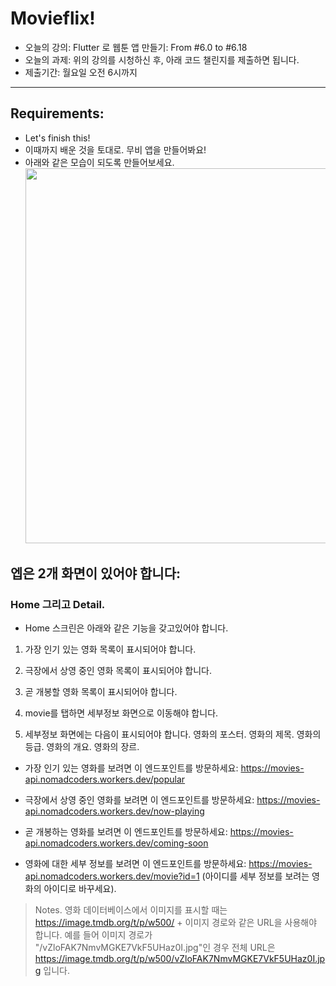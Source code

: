 # Movieflix!

- 오늘의 강의: Flutter 로 웹툰 앱 만들기: From #6.0 to #6.18
- 오늘의 과제: 위의 강의를 시청하신 후, 아래 코드 챌린지를 제출하면 됩니다.
- 제출기간: 월요일 오전 6시까지
---
## Requirements:
- Let's finish this!
- 이때까지 배운 것을 토대로. 무비 앱을 만들어봐요!
- 아래와 같은 모습이 되도록 만들어보세요.
  <img width="600" src="https://i.imgur.com/pofFcuy.jpg">

## 엡은 2개 화면이 있어야 합니다:
### Home 그리고 Detail.
- Home 스크린은 아래와 같은 기능을 갖고있어야 합니다.
1) 가장 인기 있는 영화 목록이 표시되어야 합니다.
2) 극장에서 상영 중인 영화 목록이 표시되어야 합니다.
3) 곧 개봉할 영화 목록이 표시되어야 합니다.
4) movie를 탭하면 세부정보 화면으로 이동해야 합니다.

5) 세부정보 화면에는 다음이 표시되어야 합니다.
   영화의 포스터.
   영화의 제목.
   영화의 등급.
   영화의 개요.
   영화의 장르.

- 가장 인기 있는 영화를 보려면 이 엔드포인트를 방문하세요: https://movies-api.nomadcoders.workers.dev/popular

- 극장에서 상영 중인 영화를 보려면 이 엔드포인트를 방문하세요: https://movies-api.nomadcoders.workers.dev/now-playing

- 곧 개봉하는 영화를 보려면 이 엔드포인트를 방문하세요: https://movies-api.nomadcoders.workers.dev/coming-soon

- 영화에 대한 세부 정보를 보려면 이 엔드포인트를 방문하세요: https://movies-api.nomadcoders.workers.dev/movie?id=1 (아이디를 세부 정보를 보려는 영화의 아이디로 바꾸세요).

> Notes.
영화 데이터베이스에서 이미지를 표시할 때는 https://image.tmdb.org/t/p/w500/ + 이미지 경로와 같은 URL을 사용해야 합니다.
예를 들어 이미지 경로가 "/vZloFAK7NmvMGKE7VkF5UHaz0I.jpg"인 경우 전체 URL은 https://image.tmdb.org/t/p/w500/vZloFAK7NmvMGKE7VkF5UHaz0I.jpg 입니다.